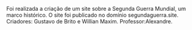 Foi realizada a criação de um site sobre a Segunda Guerra Mundial, um marco histórico.
O site foi publicado no domínio segundaguerra.site.
Criadores: Gustavo de Brito e Willian Maxim.
Professor:Alexandre.
